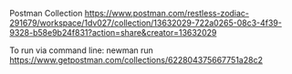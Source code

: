 Postman Collection
https://www.postman.com/restless-zodiac-291679/workspace/1dv027/collection/13632029-722a0265-08c3-4f39-9328-b58e9b24f831?action=share&creator=13632029

To run via command line:
newman run https://www.getpostman.com/collections/622804375667751a28c2

